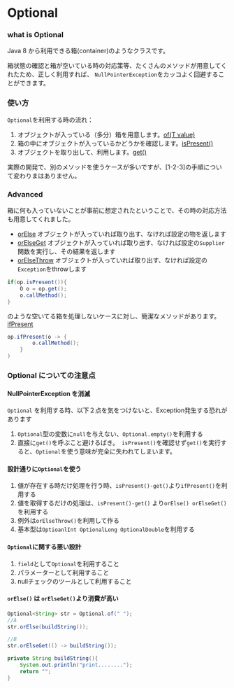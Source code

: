 # Optional

### what is Optional
Java 8 から利用できる箱(container)のようなクラスです。 
 
箱状態の確認と箱が空いている時の対応策等、たくさんのメソッドが用意してくれたため、正しく利用すれば、
`NullPointerException`をカッコよく回避することができます。

### 使い方
`Optional`を利用する時の流れ：
1. オブジェクトが入っている（多分）箱を用意します。[of(T value)][of]
2. 箱の中にオブジェクトが入っているかどうかを確認します。[isPresent()][isPresent]
3. オブジェクトを取り出して、利用します。[get()][get]

実際の開発で、別のメソッドを使うケースが多いですが、[1-2-3]の手順について変わりまはありません。

### Advanced
箱に何も入っていないことが事前に想定されたということで、その時の対応方法も用意してくれました。

* [orElse][orElse] オブジェクトが入っていれば取り出す、なければ設定の物を返します
* [orElseGet][orElseGet] オブジェクトが入っていれば取り出す、なければ設定の`Supplier`関数を実行し、その結果を返します
* [orElseThrow][orElseThrow] オブジェクトが入っていれば取り出す、なければ設定の`Exception`をthrowします

```java
if(op.isPresent()){
    O o = op.get();
    o.callMethod();
}
```
のような空いてる箱を処理しないケースに対し、簡潔なメソッドがあります。[ifPresent][ifPresent]

```java
op.ifPresent(o -> {
        o.callMethod();
    }
)
```

### Optional についての注意点

#### NullPointerException を消滅
`Optional` を利用する時、以下２点を気をつけないと、Exception発生する恐れがあります
1. `Optional`型の変数に`null`を与えない、`Optional.empty()`を利用する
2. 直接に`get()`を呼ぶこと避けるばき。　`isPresent()`を確認せず`get()`を実行すると、`Optional`を使う意味が完全に失われてしまいます。

#### 設計通りに`Optional`を使う
1. 値が存在する時だけ処理を行う時、`isPresent()-get()`より`ifPresent()`を利用する
2. 値を取得するだけの処理は、`isPresent()-get()` より`orElse() orElseGet()`を利用する
3. 例外は`orElseThrow()`を利用して作る
4. 基本型は`OptioanlInt OptionalLong OptionalDouble`を利用する

#### `Optional`に関する悪い設計 
1. `field`として`Optional`を利用すること
2. パラメーターとして利用すること
3. nullチェックのツールとして利用すること

#### `orElse()` は `orElseGet()`より消費が高い
```java
Optional<String> str = Optional.of(" ");
//A
str.orElse(buildString());

//B
str.orElseGet(() -> buildString());

```

```java
private String buildString(){
    System.out.println("print........");
    return "";
}
```


[empty]:https://docs.oracle.com/javase/jp/8/docs/api/java/util/Optional.html#empty--
[of]:https://docs.oracle.com/javase/jp/8/docs/api/java/util/Optional.html#of-T-
[ofNullable]:https://docs.oracle.com/javase/jp/8/docs/api/java/util/Optional.html#ofNullable-T-
[get]:https://docs.oracle.com/javase/jp/8/docs/api/java/util/Optional.html#get--
[isPresent]:https://docs.oracle.com/javase/jp/8/docs/api/java/util/Optional.html#isPresent--
[orElse]:https://docs.oracle.com/javase/jp/8/docs/api/java/util/Optional.html#orElse-T-
[orElseGet]:https://docs.oracle.com/javase/jp/8/docs/api/java/util/Optional.html#orElseGet-java.util.function.Supplier-
[orElseThrow]:https://docs.oracle.com/javase/jp/8/docs/api/java/util/Optional.html#orElseThrow-java.util.function.Supplier-
[ifPresent]:https://docs.oracle.com/javase/jp/8/docs/api/java/util/Optional.html#ifPresent-java.util.function.Consumer-